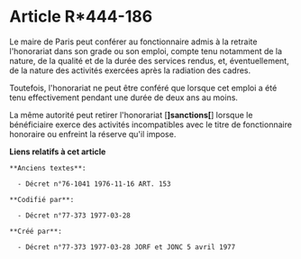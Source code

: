 # Article R*444-186

Le maire de Paris peut conférer au fonctionnaire admis à la retraite l'honorariat dans son grade ou son emploi, compte tenu
notamment de la nature, de la qualité et de la durée des services rendus, et, éventuellement, de la nature des activités
exercées après la radiation des cadres.

Toutefois, l'honorariat ne peut être conféré que lorsque cet emploi a été tenu effectivement pendant une durée de deux ans au
moins.

La même autorité peut retirer l'honorariat [**]sanctions[**] lorsque le bénéficiaire exerce des activités incompatibles avec
le titre de fonctionnaire honoraire ou enfreint la réserve qu'il impose.

**Liens relatifs à cet article**

	**Anciens textes**:

	  - Décret n°76-1041 1976-11-16 ART. 153

	**Codifié par**:

	  - Décret n°77-373 1977-03-28

	**Créé par**:

	  - Décret n°77-373 1977-03-28 JORF et JONC 5 avril 1977

